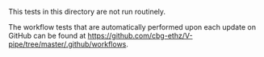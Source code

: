 This tests in this directory are not run routinely. 

The workflow tests that are automatically performed upon each update on GitHub can be found at https://github.com/cbg-ethz/V-pipe/tree/master/.github/workflows.
